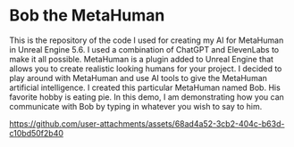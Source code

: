 # Bob the MetaHuman
This is the repository of the code I used for creating my AI for MetaHuman in Unreal Engine 5.6. I used a combination of ChatGPT and ElevenLabs to make it all possible. MetaHuman is a plugin added to Unreal Engine that allows you to create realistic looking humans for your project. I decided to play around with MetaHuman and use AI tools to give the MetaHuman artificial intelligence. I created this particular MetaHuman named Bob. His favorite hobby is eating pie. In this demo, I am demonstrating how you can communicate with Bob by typing in whatever you wish to say to him.


https://github.com/user-attachments/assets/68ad4a52-3cb2-404c-b63d-c10bd50f2b40

